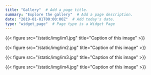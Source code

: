 ```yaml
---
title: "Gallery"  # Add a page title.
summary: "Explore the gallery"  # Add a page description.
date: "2019-01-01T00:00:00Z"  # Add today's date.
type: "widget_page"  # Page type is a Widget Page
---
```



{{< figure src="/static/img/im1.jpg" title="Caption of this image" >}}

{{< figure src="/static/img/im2.jpg" title="Caption of this image" >}}

{{< figure src="/static/img/im3.jpg" title="Caption of this image" >}}

{{< figure src="/static/img/im4.jpg" title="Caption of this image" >}}
